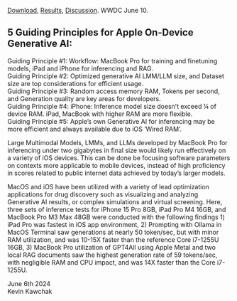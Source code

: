 [Download](https://drive.google.com/file/d/1E3sVgJ4cbhulpWvq_FO0pqgZkwhnMtLu/view?usp=sharing), [Results](https://drive.google.com/file/d/1s0imJ0zidk5-hraT46y8u4jnUby_oukk/view?usp=sharing), [Discussion](https://www.youtube.com/watch?v=PFOk-qJ9nr0&t=2s). WWDC June 10.

## 5 Guiding Principles for Apple On-Device Generative AI:
Guiding Principle #1: Workflow: MacBook Pro for training and finetuning models, iPad and iPhone for inferencing and RAG. <br>
Guiding Principle #2: Optimized generative AI LMM/LLM size, and Dataset size are top considerations for efficient usage. <br>
Guiding Principle #3: Random access memory RAM, Tokens per second, and Generation quality are key areas for developers. <br>
Guiding Principle #4: iPhone: Inference model size doesn’t exceed ¼ of device RAM. iPad, MacBook with higher RAM are more flexible. <br>
Guiding Principle #5: Apple’s own Generative AI for inferencing may be more efficient and always available due to iOS ‘Wired RAM’. <br>

Large Multimodal Models, LMMs, and LLMs developed by MacBook Pro for inferencing under two gigabytes in final size would likely run effectively on a variety of iOS devices. This can be done be focusing software parameters on contexts more applicable to mobile devices, instead of high proficiency in scores related to public internet data achieved by today’s larger models. 

MacOS and iOS have been utilized with a variety of lead optimization applications for drug discovery such as visualizing and analyzing Generative AI results, or complex simulations and virtual screening. Here, three sets of inference tests for iPhone 15 Pro 8GB, iPad Pro M4 16GB, and MacBook Pro M3 Max 48GB were conducted with the following findings 1) iPad Pro was fastest in iOS app environment, 2) Prompting with Ollama in MacOS Terminal saw generations at nearly 50 token/sec, but with minor RAM utilization, and was 10-15X faster than the reference Core i7-1255U 16GB, 3) MacBook Pro utilization of GPT4All using Apple Metal and two local RAG documents saw the highest generation rate of 59 tokens/sec, with negligible RAM and CPU impact, and was 14X faster than the Core i7-1255U. <br>

June 6th 2024 <br>
Kevin Kawchak
